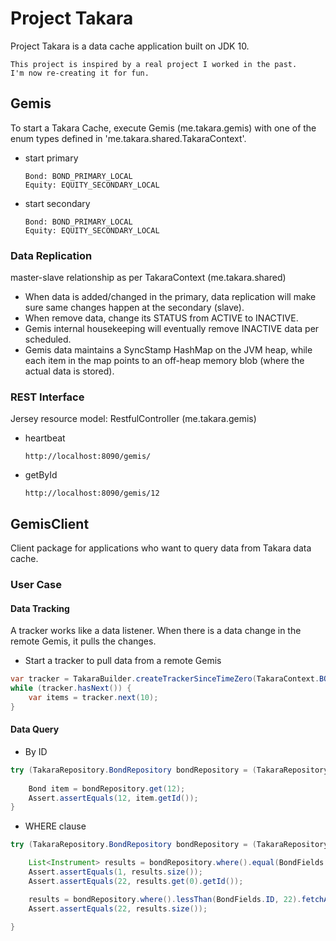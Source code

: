 # Project Takara

Project Takara is a data cache application built on JDK 10.

```buildoutcfg
This project is inspired by a real project I worked in the past. 
I'm now re-creating it for fun. 
```

## Gemis

To start a Takara Cache, execute Gemis (me.takara.gemis) with one of the enum types defined in 'me.takara.shared.TakaraContext'.
- start primary
  ```
  Bond: BOND_PRIMARY_LOCAL
  Equity: EQUITY_SECONDARY_LOCAL
  ```
- start secondary
  ```
  Bond: BOND_PRIMARY_LOCAL
  Equity: EQUITY_SECONDARY_LOCAL
  ```
  
### Data Replication

master-slave relationship as per TakaraContext (me.takara.shared)
- When data is added/changed in the primary, data replication will make sure same changes happen at the secondary (slave). 
- When remove data, change its STATUS from ACTIVE to INACTIVE.
- Gemis internal housekeeping will eventually remove INACTIVE data per scheduled. 
- Gemis data maintains a SyncStamp HashMap on the JVM heap, while each item in the map points to an off-heap memory blob (where the actual data is stored). 

    
### REST Interface

Jersey resource model: RestfulController (me.takara.gemis)
- heartbeat 
  ```
  http://localhost:8090/gemis/
  ```
  
- getById
  ```
  http://localhost:8090/gemis/12
  ```

## GemisClient

Client package for applications who want to query data from Takara data cache.  


### User Case

#### Data Tracking
A tracker works like a data listener.  When there is a data change in the remote Gemis, it pulls the changes. 
- Start a tracker to pull data from a remote Gemis
```java
var tracker = TakaraBuilder.createTrackerSinceTimeZero(TakaraContext.BOND_MASTER_LOCAL);
while (tracker.hasNext()) {
    var items = tracker.next(10);
}
```

#### Data Query
- By ID
```java
try (TakaraRepository.BondRepository bondRepository = (TakaraRepository.BondRepository)TakaraBuilder.create(TakaraContext.BOND_MASTER_LOCAL)) {
    
    Bond item = bondRepository.get(12);
    Assert.assertEquals(12, item.getId());
}
```  

- WHERE clause
```java
try (TakaraRepository.BondRepository bondRepository = (TakaraRepository.BondRepository)TakaraBuilder.create(TakaraContext.BOND_MASTER_LOCAL)) {

    List<Instrument> results = bondRepository.where().equal(BondFields.ID, 22).fetchFirstOnly();
    Assert.assertEquals(1, results.size());
    Assert.assertEquals(22, results.get(0).getId());

    results = bondRepository.where().lessThan(BondFields.ID, 22).fetchAll();
    Assert.assertEquals(22, results.size());

}
```
